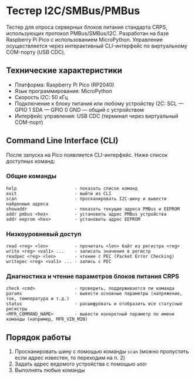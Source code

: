 # Тестер I2C/SMBus/PMBus

Тестер для опроса серверных блоков питания стандарта CRPS, использующих протокол PMBus/SMBus/I2C.
Разработан на базе Raspberry Pi Pico с использованием MicroPython.
Управление осуществляется через интерактивный CLI-интерфейс по виртуальному COM-порту (USB CDC).

## Технические характеристики

- Платформа: Raspberry Pi Pico (RP2040)
- Язык программирования: MicroPython
- Скорость I2C: 50 кГц 
- Подключение к блоку питания или любому устройству I2C:
    SCL — GPIO 1
    SDA — GPIO 0 
    GND — общий с устройством
- Интерфейс управления: USB CDC (терминал через виртуальный COM-порт)

## Command Line Interface (CLI)

После запуска на Pico появляется CLI-интерфейс. Ниже список доступных команд:

### Общие команды
```
help                      - показать список команд
exit                      - выйти из CLI
scan                      - просканировать I2C-шину и вывести найденные адреса
showaddr                  - показать текущие адреса PMBus и EEPROM
addr pmbus <hex>          - установить адрес PMBus устройства 
addr eeprom <hex>         - установить адрес EEPROM 
```

### Низкоуровневый доступ
```
read <reg> <len>          - прочитать <len> байт из регистра <reg>
write <reg> <val1> ...    - записать значения в регистр
readpec <reg> <len>       - чтение с PEC (Packet Error Checking)
writepec <reg> <val1> ... - запись с PEC
```

### Диагностика и чтение параметров блоков питания CRPS
```
check <cmd>               - проверить, поддерживается ли команда 
params                    - вывести основные параметры (напряжение, ток, температура и т.д.)
status                    - расшифровать и отобразить все статусные регистры
<MFR_COMMAND_NAME>        - вывести конкретный параметр по имени команды (например, MFR_VIN_MIN)
```

## Порядок работы
1. Просканировать шину с помощью команды ``scan`` (можно пропустить если адрес известен, то переходим на п. 2)
2. Задать адрес ведомого устройства с помощью ```addr```
3. Выполнять любые команды




